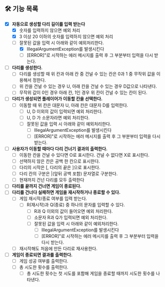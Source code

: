 ## 🛠 기능 목록

- [x] **자동으로 생성할 다리 길이를 입력 받는다**
  - [x] 숫자를 입력하지 않으면 예외 처리
  - [x] 3 이상 20 이하의 숫자를 입력하지 않으면 예외 처리
  - [ ] 잘못된 값을 입력 시 아래와 같이 예외처리한다.
    - [x] IllegalArgumentException를 발생시킨다
    - [ ] [ERROR]"로 시작하는 에러 메시지를 출력 후 그 부분부터 입력을 다시 받는다.
- [ ] **다리를 생성한다.**
  - [ ] 다리를 생성할 때 위 칸과 아래 칸 중 건널 수 있는 칸은 0과 1 중 무작위 값을 이용해서 정한다.
  - [ ] 위 칸을 건널 수 있는 경우 U, 아래 칸을 건널 수 있는 경우 D값으로 나타낸다.
  - [ ] 무작위 값이 0인 경우 아래 칸, 1인 경우 위 칸이 건널 수 있는 칸이 된다.
- [ ] **다리가 생성되면 플레이어가 이동할 칸을 선택한다.**
  - [ ] 이동할 때 위 칸은 대문자 U, 아래 칸은 대문자 D를 입력한다.
    - [ ] U, D 이외의 값이 입력되면 예외 처리한다.
    - [ ] U, D 가 소문자라면 예외 처리한다.
    - [ ] 잘못된 값을 입력 시 아래와 같이 예외처리한다.
      - [ ] IllegalArgumentException를 발생시킨다
      - [ ] [ERROR]"로 시작하는 에러 메시지를 출력 후 그 부분부터 입력을 다시 받는다.
- [ ] **사용자가 이동할 때마다 다리 건너기 결과의 출력한다.**
  - [ ] 이동한 칸을 건널 수 있다면 O로 표시한다. 건널 수 없다면 X로 표시한다.
  - [ ] 선택하지 않은 칸은 공백 한 칸으로 표시한다.
  - [ ] 다리의 시작은 [, 다리의 끝은 ]으로 표시한다.
  - [ ] 다리 칸의 구분은 |(앞뒤 공백 포함) 문자열로 구분한다.
  - [ ] 현재까지 건넌 다리를 모두 출력한다
- [ ] **다리를 끝까지 건너면 게임이 종료된다.**
- [ ] **다리를 건너다 실패하면 게임을 재시작하거나 종료할 수 있다.**
  - [ ] 게임 재시작/종료 여부를 입력 받는다.
    - [ ] R(재시작)과 Q(종료) 중 하나의 문자를 입력할 수 있다.
      - [ ] R과 Q 이외의 값이 들어오면 예외 처리한다.
      - [ ] 소문자 R과 Q가 입력되면 예외 처리한다.
      - [ ] 잘못된 값을 입력 시 아래와 같이 예외처리한다.
        - [ ] IllegalArgumentException를 발생시킨다
        - [ ] [ERROR]"로 시작하는 에러 메시지를 출력 후 그 부분부터 입력을 다시 받는다.
  - [ ] 재시작해도 처음에 만든 다리로 재사용한다.
- [ ] **게임이 종료되면 결과를 출력한다.**
  - [ ] 게임 성공 여부를 출력한다.
  - [ ] 총 시도한 횟수를 출력한다.
    - [ ] 총 시도한 횟수는 첫 시도를 포함해 게임을 종료할 때까지 시도한 횟수를 나타낸다.
